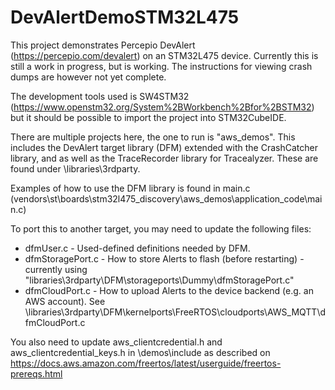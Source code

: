 # DevAlertDemoSTM32L475

This project demonstrates Percepio DevAlert (https://percepio.com/devalert) on an STM32L475 device. Currently this is still a work in progress, but is working. The instructions for viewing crash dumps are however not yet complete.

The development tools used is SW4STM32 (https://www.openstm32.org/System%2BWorkbench%2Bfor%2BSTM32) but it should be possible to import the project into STM32CubeIDE.

There are multiple projects here, the one to run is "aws_demos". This includes the DevAlert target library (DFM) extended with the CrashCatcher library, and as well as the TraceRecorder library for Tracealyzer. These are found under \libraries\3rdparty.

Examples of how to use the DFM library is found in main.c (vendors\st\boards\stm32l475_discovery\aws_demos\application_code\main.c)

To port this to another target, you may need to update the following files:
- dfmUser.c - Used-defined definitions needed by DFM.
- dfmStoragePort.c - How to store Alerts to flash (before restarting) - currently using "libraries\3rdparty\DFM\storageports\Dummy\dfmStoragePort.c"
- dfmCloudPort.c - How to upload Alerts to the device backend (e.g. an AWS account). See \libraries\3rdparty\DFM\kernelports\FreeRTOS\cloudports\AWS_MQTT\dfmCloudPort.c

You also need to update aws_clientcredential.h and aws_clientcredential_keys.h in \demos\include as described on https://docs.aws.amazon.com/freertos/latest/userguide/freertos-prereqs.html


